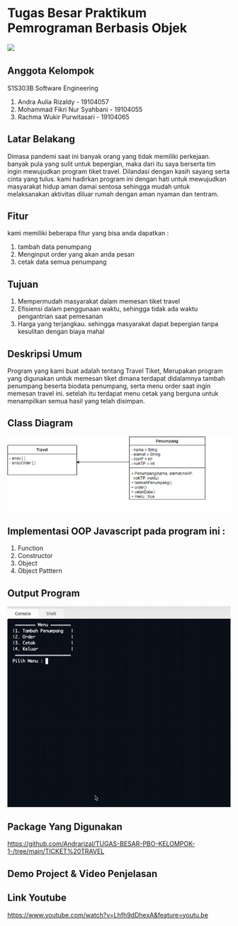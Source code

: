 # Tugas Besar Praktikum Pemrograman Berbasis Objek
![](https://user-images.githubusercontent.com/43981051/103869569-12f62000-50fd-11eb-86ef-657fdb81da3f.png)

## Anggota Kelompok
S1S303B Software Engineering
1. Andra Aulia Rizaldy - 19104057
2. Mohammad Fikri Nur Syahbani - 19104055
3. Rachma Wukir Purwitasari - 19104065


## Latar Belakang
Dimasa pandemi saat ini banyak orang yang tidak memiliki perkejaan. banyak pula yang sulit untuk bepergian, maka dari itu saya berserta tim ingin mewujudkan program tiket travel. Dilandasi dengan kasih sayang serta cinta yang tulus. kami hadirkan program ini dengan hati untuk mewujudkan masyarakat hidup aman damai sentosa sehingga mudah untuk melaksanakan aktivitas diluar rumah dengan aman nyaman dan tentram.

## Fitur
kami memiliki beberapa fitur yang bisa anda dapatkan :
1. tambah data penumpang 
2. Menginput order yang akan anda pesan
3. cetak data semua penumpang

## Tujuan
1. Mempermudah masyarakat dalam memesan tiket travel
2. Efisiensi dalam penggunaan waktu, sehingga tidak ada waktu pengantrian saat pemesanan
3. Harga yang terjangkau. sehingga masyarakat dapat bepergian tanpa kesulitan dengan biaya mahal

## Deskripsi Umum
Program yang kami buat adalah tentang Travel Tiket,  Merupakan program yang digunakan untuk memesan tiket dimana terdapat didalamnya tambah penumpang beserta biodata penumpang, serta menu order saat ingin memesan travel ini. setelah itu terdapat menu cetak yang berguna untuk menampilkan semua hasil yang telah disimpan. 

## Class Diagram

<img src = "https://github.com/Andrarizal/TUGAS-BESAR-PBO-KELOMPOK-1-/blob/main/TUBES%20PBO%20CLASS%20DIAGRAM%20F.PNG">

## Implementasi OOP Javascript pada program ini :
1. Function 
2. Constructor 
3. Object 
4. Object Patttern


## Output Program 
<img src = "https://github.com/Andrarizal/TUGAS-BESAR-PBO-KELOMPOK-1-/blob/main/Implementasi-Program.gif">

## Package Yang Digunakan
https://github.com/Andrarizal/TUGAS-BESAR-PBO-KELOMPOK-1-/tree/main/TICKET%20TRAVEL


## Demo Project & Video Penjelasan



## Link Youtube
https://www.youtube.com/watch?v=Lhfh9dDhexA&feature=youtu.be
